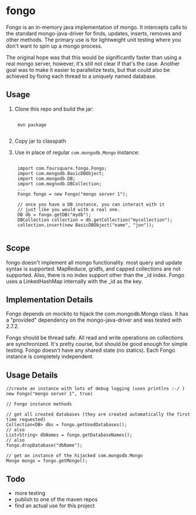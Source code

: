 # fongo

Fongo is an in-memory java implementation of mongo.  It intercepts calls to the standard mongo-java-driver for 
finds, updates, inserts, removes and other methods.  The primary use is for lightweight unit testing where you
don't want to spin up a mongo process.

The original hope was that this would be significantly faster than using a real mongo server, however, it's still not clear if that's the case.  Another goal was to make it easier to parallelize tests, but that could also be achieved
by fixing each thread to a uniquely named database.

## Usage

1. Clone this repo and build the jar:
    <pre><code>
    mvn package
    </code></pre>
1. Copy jar to classpath

1. Use in place of regular `com.mongodb.Mongo` instance:

    <pre><code>
    import com.foursquare.fongo.Fongo;
    import com.mongodb.BasicDBObject;
    import com.mongodb.DB;
    import com.mognodb.DBCollection;
    ...
    Fongo fongo = new Fongo("mongo server 1");
    
    // once you have a DB instance, you can interact with it
    // just like you would with a real one.
    DB db = fongo.getDB("mydb");
    DBCollection collection = db.getCollection("mycollection");
    collection.insert(new BasicDBObject("name", "jon"));
    </code></pre>
## Scope

fongo doesn't implement all mongo functionality. most query and update syntax is supported.  MapReduce,
gridfs, and capped collections are not supported.  Also, there is no index support other than the \_id index.
Fongo uses a LinkedHashMap internally with the \_id as the key.

## Implementation Details

Fongo depends on mockito to hijack the com.mongodb.Mongo class.  It has a "provided" dependency on the mongo-java-driver and was tested with 2.7.2.

Fongo should be thread safe. All read and write operations on collections are synchronized.  It's pretty course, but
should be good enough for simple testing.  Fongo doesn't have any shared state (no statics).  Each Fongo instance is completely independent.

## Usage Details

    //create an instance with lots of debug logging (uses printlns :-/ )
    new Fongo("mongo server 1", true)

    // Fongo instance methods
    
    // get all created databases (they are created automatically the first time requested)
    Collection<DB> dbs = fongo.getUsedDatabases();
    // also
    List<String> dbNames = fongo.getDatabaseNames();
    // also
    fongo.dropDatabase("dbName");

    // get an instance of the hijacked com.mongodb.Mongo
    Mongo mongo = fongo.getMongo();

## Todo

* more testing
* publish to one of the maven repos
* find an actual use for this project
